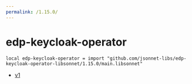 ```yaml
---
permalink: /1.15.0/
---
```


# edp-keycloak-operator

```jsonnet
local edp-keycloak-operator = import "github.com/jsonnet-libs/edp-keycloak-operator-libsonnet/1.15.0/main.libsonnet"
```



* [v1](v1/index.md)